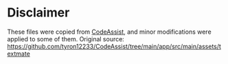 # Disclaimer

These files were copied from [CodeAssist](https://github.com/tyron12233/CodeAssist), and minor
modifications were applied to some of them. Original
source: https://github.com/tyron12233/CodeAssist/tree/main/app/src/main/assets/textmate